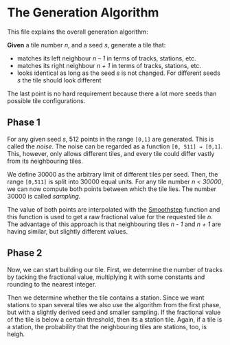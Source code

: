 The Generation Algorithm
===
This file explains the overall generation algorithm:

__Given__ a tile number _n_, and a seed _s_, generate a tile that:
* matches its left neighbour _n – 1_ in terms of tracks, stations, etc.
* matches its right neighbour _n + 1_ in terms of tracks, stations, etc.
* looks identical as long as the seed _s_ is not changed. For different seeds _s_ the tile should
    look different

The last point is no hard requirement because there a lot more seeds than possible tile configurations.

Phase 1
----

For any given seed _s_, 512 points in the range `[0,1]` are generated. This
is called the _noise_. The noise can be regarded as a function `[0, 511] → [0,1]`. This, however,
only allows different tiles, and every tile could differ vastly from its neighbouring tiles.

We define 30000 as the arbitrary limit of different tiles per seed. Then, the range `[0,511]`
is split into 30000 equal units. For any tile number _n < 30000_, we can now compute both points
between which the tile lies. The number 30000 is called _sampling_.

The value of both points are interpolated with the [Smoothstep](https://en.wikipedia.org/wiki/Smoothstep)
function and this function is used to get a raw fractional value for the requested tile _n_. The advantage
of this approach is that neighbouring tiles _n - 1_ and _n + 1_ are having similar, but slightly
different values.

Phase 2
---

Now, we can start building our tile. First, we determine the number of tracks by tacking the
fractional value, multiplying it with some constants and rounding to the nearest integer.

Then we determine whether the tile contains a station. Since we want stations to span several tiles
we also use the algorithm from the first phase, but with a slightly derived seed and smaller sampling.
If the fractional value of the tile is below a certain threshold, then its a station tile. Again, if a tile
is a station, the probability that the neighbouring tiles are stations, too, is heigh.

